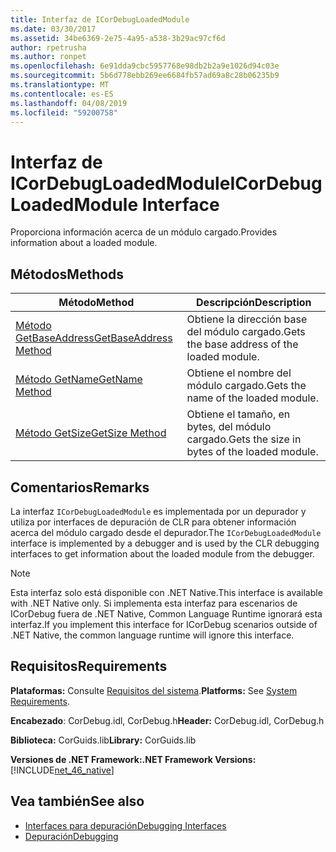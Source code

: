 ```yaml
---
title: Interfaz de ICorDebugLoadedModule
ms.date: 03/30/2017
ms.assetid: 34be6369-2e75-4a95-a538-3b29ac97cf6d
author: rpetrusha
ms.author: ronpet
ms.openlocfilehash: 6e91dda9cbc5957768e98db2b2a9e1026d94c03e
ms.sourcegitcommit: 5b6d778ebb269ee6684fb57ad69a8c28b06235b9
ms.translationtype: MT
ms.contentlocale: es-ES
ms.lasthandoff: 04/08/2019
ms.locfileid: "59200758"
---
```

# <a name="icordebugloadedmodule-interface"></a><span data-ttu-id="285f2-102">Interfaz de ICorDebugLoadedModule</span><span class="sxs-lookup"><span data-stu-id="285f2-102">ICorDebugLoadedModule Interface</span></span>
<span data-ttu-id="285f2-103">Proporciona información acerca de un módulo cargado.</span><span class="sxs-lookup"><span data-stu-id="285f2-103">Provides information about a loaded module.</span></span>  
  
## <a name="methods"></a><span data-ttu-id="285f2-104">Métodos</span><span class="sxs-lookup"><span data-stu-id="285f2-104">Methods</span></span>  
  
|<span data-ttu-id="285f2-105">Método</span><span class="sxs-lookup"><span data-stu-id="285f2-105">Method</span></span>|<span data-ttu-id="285f2-106">Descripción</span><span class="sxs-lookup"><span data-stu-id="285f2-106">Description</span></span>|  
|------------|-----------------|  
|[<span data-ttu-id="285f2-107">Método GetBaseAddress</span><span class="sxs-lookup"><span data-stu-id="285f2-107">GetBaseAddress Method</span></span>](../../../../docs/framework/unmanaged-api/debugging/icordebugloadedmodule-getbaseaddress-method.md)|<span data-ttu-id="285f2-108">Obtiene la dirección base del módulo cargado.</span><span class="sxs-lookup"><span data-stu-id="285f2-108">Gets the base address of the loaded module.</span></span>|  
|[<span data-ttu-id="285f2-109">Método GetName</span><span class="sxs-lookup"><span data-stu-id="285f2-109">GetName Method</span></span>](../../../../docs/framework/unmanaged-api/debugging/icordebugloadedmodule-getname-method.md)|<span data-ttu-id="285f2-110">Obtiene el nombre del módulo cargado.</span><span class="sxs-lookup"><span data-stu-id="285f2-110">Gets the name of the loaded module.</span></span>|  
|[<span data-ttu-id="285f2-111">Método GetSize</span><span class="sxs-lookup"><span data-stu-id="285f2-111">GetSize Method</span></span>](../../../../docs/framework/unmanaged-api/debugging/icordebugloadedmodule-getsize-method.md)|<span data-ttu-id="285f2-112">Obtiene el tamaño, en bytes, del módulo cargado.</span><span class="sxs-lookup"><span data-stu-id="285f2-112">Gets the size in bytes of the loaded module.</span></span>|  
  
## <a name="remarks"></a><span data-ttu-id="285f2-113">Comentarios</span><span class="sxs-lookup"><span data-stu-id="285f2-113">Remarks</span></span>  
 <span data-ttu-id="285f2-114">La interfaz `ICorDebugLoadedModule` es implementada por un depurador y utiliza por interfaces de depuración de CLR para obtener información acerca del módulo cargado desde el depurador.</span><span class="sxs-lookup"><span data-stu-id="285f2-114">The `ICorDebugLoadedModule` interface is implemented by a debugger and is used by the CLR debugging interfaces to get information about the loaded module from the debugger.</span></span>  
  
> [!NOTE]
>  <span data-ttu-id="285f2-115">Esta interfaz solo está disponible con .NET Native.</span><span class="sxs-lookup"><span data-stu-id="285f2-115">This interface is available with .NET Native only.</span></span> <span data-ttu-id="285f2-116">Si implementa esta interfaz para escenarios de ICorDebug fuera de .NET Native, Common Language Runtime ignorará esta interfaz.</span><span class="sxs-lookup"><span data-stu-id="285f2-116">If you implement this interface for ICorDebug scenarios outside of .NET Native, the common language runtime will ignore this interface.</span></span>  
  
## <a name="requirements"></a><span data-ttu-id="285f2-117">Requisitos</span><span class="sxs-lookup"><span data-stu-id="285f2-117">Requirements</span></span>  
 <span data-ttu-id="285f2-118">**Plataformas:** Consulte [Requisitos del sistema](../../../../docs/framework/get-started/system-requirements.md).</span><span class="sxs-lookup"><span data-stu-id="285f2-118">**Platforms:** See [System Requirements](../../../../docs/framework/get-started/system-requirements.md).</span></span>  
  
 <span data-ttu-id="285f2-119">**Encabezado**: CorDebug.idl, CorDebug.h</span><span class="sxs-lookup"><span data-stu-id="285f2-119">**Header:** CorDebug.idl, CorDebug.h</span></span>  
  
 <span data-ttu-id="285f2-120">**Biblioteca:** CorGuids.lib</span><span class="sxs-lookup"><span data-stu-id="285f2-120">**Library:** CorGuids.lib</span></span>  
  
 **<span data-ttu-id="285f2-121">Versiones de .NET Framework:</span><span class="sxs-lookup"><span data-stu-id="285f2-121">.NET Framework Versions:</span></span>** [!INCLUDE[net_46_native](../../../../includes/net-46-native-md.md)]  
  
## <a name="see-also"></a><span data-ttu-id="285f2-122">Vea también</span><span class="sxs-lookup"><span data-stu-id="285f2-122">See also</span></span>

- [<span data-ttu-id="285f2-123">Interfaces para depuración</span><span class="sxs-lookup"><span data-stu-id="285f2-123">Debugging Interfaces</span></span>](../../../../docs/framework/unmanaged-api/debugging/debugging-interfaces.md)
- [<span data-ttu-id="285f2-124">Depuración</span><span class="sxs-lookup"><span data-stu-id="285f2-124">Debugging</span></span>](../../../../docs/framework/unmanaged-api/debugging/index.md)
